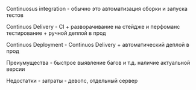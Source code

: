 Continuosus integration - обычно это автоматизация сборки и запуска тестов

Continuos Delivery - CI + разворачивание на стейдже и перфоманс тестирование + ручной деплой в прод

Continuos Deployment -  Continuos Delivery + автоматический деплой в прод

Преиумущества - быстрое выявление багов и т.д. наличие актуальной версии

Недостатки - затраты - девопс, отдельный сервер